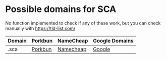 # Possible domains for SCA

No function implemented to check if any of these work, but you can check manually with https://tld-list.com/

| Domain | Porkbun | NameCheap | Google Domains |
|---|---|---|---|
| .sca | [Porkbun](https://porkbun.com/checkout/search?prb=e814663da1&tlds=&idnLanguage=&search=search&q=.sca) | [Namecheap](https://www.namecheap.com/domains/registration/results/?domain=.sca) | [Google](https://domains.google.com/registrar/search?searchTerm=.sca) |
